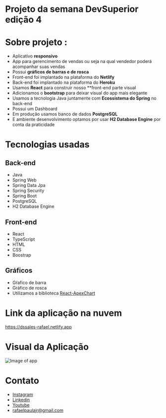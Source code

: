 # Projeto da semana DevSuperior edição 4 
 
# Sobre projeto :
   - Aplicativo **responsivo**
   - App para gerencimento de vendas ou seja na qual vendedor poderá acompanhar suas vendas
   - Possui **gráficos de barras e de rosca**
   - Front-end foi implantado na plataforma do **Netlify**
   - Back-end foi implantado na plataforma do **Heroku**
   - Usamos **React** para construir nosso **front-end parte visual
   - Adicionamos o **bootstrap** para deixar visual do app mais elegante
   - Usamos a tecnologia Java juntamente com **Ecossistema do Spring** no back-end
   - Possui um Dashboard
   - Em produção usamos banco de dados **PostgreSQL**
   - E ambiente desenvolvimento optamos por usar **H2 Database Engine** por conta da praticidade
 
# Tecnologias usadas 

 ## Back-end
  - Java
  - Spring Web
  - Spring Data Jpa
  - Spring Security
  - Spring Boot
  - PostgreSQL
  - H2 Database Engine
  
 ## Front-end
  - React
  - TypeScript
  - HTML 
  - CSS
  - Boostrap

## Gráficos 
 - Gŕafico de barra
 - Gráfico de rosca
 - Utilizamos a biblioteca [React-ApexChart](https://apexcharts.com/docs/react-charts/)


# Link da aplicação na nuvem

<https://dssales-rafael.netlify.app>


# Visual da Aplicação
   ![Image of app](https://dochub.com/rafaelamaraljr/7J4mQvgRvXYQrjgVj2pO5n/dashboard-app-png?dt=CckjqHi5zbHNPBzuc1kX)
   
# Contato 
 * [Instagram](https://www.instagram.com/rafael_amaral_paula)
 * [Linkedin](https://www.linkedin.com/in/rafael-amaral-449558148/)
 * [Youtube](https://www.youtube.com/channel/UC2QC0Jpjn1f0gHkk0TvvL_g)
 * <rafaelpaulajr@gmail.com>
